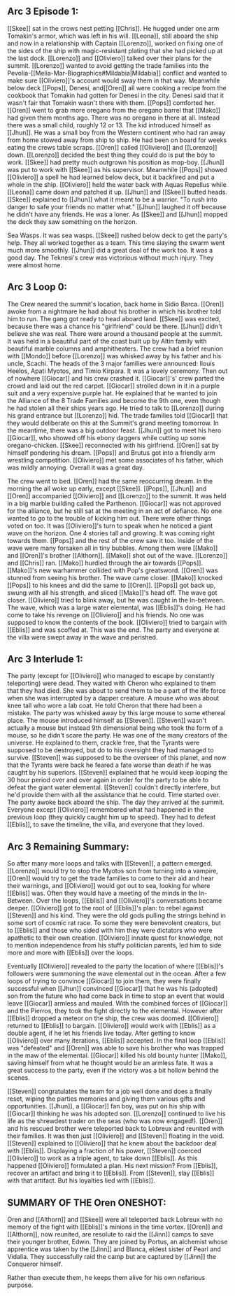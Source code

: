 ## Arc 3 Episode 1: 
[[Skee]] sat in the crows nest petting [[Chris]]. He hugged under one arm Tomakin's armor, which was left in his will. [[Leona]], still aboard the ship and now in a relationship with Captain [[Lorenzo]], worked on fixing one of the sides of the ship with magic-resistant plating that she had picked up at the last dock. [[Lorenzo]] and [[Oliviero]] talked over their plans for the summit. [[Lorenzo]] wanted to avoid getting the trade families into the Pevolia-[[Melia-Mar-Biographics#Mildabia|Mildabia]]  conflict and wanted to make sure [[Oliviero]]'s account would sway them in that way. Meanwhile below deck [[Pops]], Denesi, and[[Oren]] all were cooking a recipe from the cookbook that Tomakin had gotten for Denesi in the city. Denesi said that it wasn't fair that Tomakin wasn't there with them. [[Pops]] comforted her.[[Oren]] went to grab more oregano from the oregano barrel that [[Mako]] had given them months ago. There was no oregano in there at all. Instead there was a small child, roughly 12 or 13. The kid introduced himself as [[Jhun]]. He was a small boy from the Western continent who had ran away from home stowed away from ship to ship. He had been on board for weeks eating the crews table scraps. [[Oren]] called [[Oliviero]] and [[Lorenzo]] down. [[Lorenzo]] decided the best thing they could do is put the boy to work. [[Skee]] had pretty much outgrown his position as mop-boy. [[Jhun]] was put to work with [[Skee]] as his supervisor. Meanwhile [[Pops]] showed [[Oliviero]] a spell he had learned below deck, but it backfired and put a whole in the ship. [[Oliviero]] held the water back with Aquas Repellus while [[Leona]] came down and patched it up. [[Jhun]] and [[Skee]] butted heads. [[Skee]] explained to [[Jhun]] what it meant to be a warrior. "To rush into danger to safe your friends no matter what." [[Jhun]] laughed it off because he didn't have any friends. He was a loner. As [[Skee]] and [[Jhun]] mopped the deck they saw something on the horizon.

Sea Wasps. It was sea wasps. [[Skee]] rushed below deck to get the party's help. They all worked together as a team. This time slaying the swarm went much more smoothly. [[Jhun]] did a great deal of the work too. It was a good day. The Teknesi's crew was victorious without much injury. They were almost home.

## Arc 3 Loop 0: 
The Crew neared the summit's location, back home in Sidio Barca. [[Oren]] awoke from a nightmare he had about his brother in which his brother told him to run. The gang got ready to head aboard land. [[Skee]] was excited, because there was a chance his "girlfriend" could be there. [[Jhun]] didn't believe she was real. There were around a thousand people at the summit. It was held in a beautiful part of the coast built up by Altin family with beautiful marble columns and amphitheaters. The crew had a brief reunion with [[Mondo]] before [[Lorenzo]] was whisked away by his father and his uncle, Scachi. The heads of the 3 major families were announced: Ilouis Heelos, Apati Myotos, and Timio Kirpara. It was a lovely ceremony. Then out of nowhere [[Giocar]] and his crew crashed it. [[Giocar]]'s' crew parted the crowd and laid out the red carpet. [[Giocar]] strolled down in it in a purple suit and a very expensive purple hat. He explained that he wanted to join the Alliance of the 8 Trade Families and become the 9th one, even though he had stolen all their ships years ago. He tried to talk to [[Lorenzo]] during his grand entrance but [[Lorenzo]] hid. The trade families told [[Giocar]] that they would deliberate on this at the Summit's grand meeting tomorrow. In the meantime, there was a big outdoor feast. [[Jhun]] got to meet his hero [[Giocar]], who showed off his ebony daggers while cutting up some oregano-chicken. [[Skee]] reconnected with his girlfriend. [[Oren]] sat by himself pondering his dream. [[Pops]] and Brutus got into a friendly arm wrestling competition. [[Oliviero]] met some associates of his father, which was mildly annoying. Overall it was a great day.

The crew went to bed. [[Oren]] had the same reoccurring dream. In the morning the all woke up early, except [[Skee]]. [[Pops]], [[Jhun]] and [[Oren]] accompanied [[Oliviero]] and [[Lorenzo]] to the summit. It was held in a big marble building called the Parthenon. [[Giocar]] was not approved for the alliance, but he still sat at the meeting in an act of defiance. No one wanted to go to the trouble of kicking him out. There were other things voted on too. It was [[Oliviero]]'s turn to speak when he noticed a giant wave on the horizon. One 4 stories tall and growing. It was coming right towards them. [[Pops]] and the rest of the crew saw it too. Inside of the wave were many forsaken all in tiny bubbles. Among them were [[Mako]] and [[Oren]]'s brother [[Althorn]]. [[Mako]] shot out of the wave. [[Lorenzo]] and [[Chris]] ran. [[Mako]] hurdled through the air towards [[Pops]]. [[Mako]]'s new warhammer collided with Pop's greatsword. [[Oren]] was stunned from seeing his brother. The wave came closer. [[Mako]] knocked [[Pops]] to his knees and did the same to [[Oren]]. [[Pops]] got back up, swung with all his strength, and sliced [[Mako]]'s head off. The wave got closer. [[Oliviero]] tried to blink away, but he was caught in the In-between. The wave, which was a large water elemental, was [[Eblis]]'s doing. He had come to take his revenge on [[Oliviero]] and his friends. No one was supposed to know the contents of the book. [[Oliviero]] tried to bargain with [[Eblis]] and was scoffed at. This was the end. The party and everyone at the villa were swept away in the wave and perished.

## Arc 3 Interlude 1: 
The party (except for [[Oliviero]] who managed to escape by constantly teleporting) were dead. They waited with Cheron who explained to them that they had died. She was about to send them to be a part of the life force when she was interrupted by a dapper creature. A mouse who was about knee tall who wore a lab coat. He told Cheron that there had been a mistake. The party was whisked away by this large mouse to some ethereal place. The mouse introduced himself as [[Steven]]. [[Steven]] wasn't actually a mouse but instead 9th dimensional being who took the form of a mouse, so he didn't scare the party. He was one of the many creators of the universe. He explained to them, crackle free, that the Tyrants were supposed to be destroyed, but do to his oversight they had managed to survive. [[Steven]] was supposed to be the overseer of this planet, and now that the Tyrants were back he feared a fate worse than death if he was caught by his superiors. [[Steven]] explained that he would keep looping the 30 hour period over and over again in order for the party to be able to defeat the giant water elemental. [[Steven]] couldn't directly interfere, but he'd provide them with all the assistance that he could. Time started over. The party awoke back aboard the ship. The day they arrived at the summit. Everyone except [[Oliviero]] remembered what had happened in the previous loop (they quickly caught him up to speed). They had to defeat [[Eblis]], to save the timeline, the villa, and everyone that they loved.

## Arc 3 Remaining Summary: 
So after many more loops and talks with [[Steven]], a pattern emerged. [[Lorenzo]] would try to stop the Myotos son from turning into a vampire,[[Oren]] would try to get the trade families to come to their aid and hear their warnings, and [[Oliviero]] would got out to sea, looking for where [[Eblis]] was. Often they would have a meeting of the minds in the In-Between. Over the loops, [[Eblis]] and [[Oliviero]]'s conversations became deeper. [[Oliviero]] got to the root of [[Eblis]]'s plan: to rebel against [[Steven]] and his kind. They were the old gods pulling the strings behind in some sort of cosmic rat race. To some they were benevolent creators, but to [[Eblis]] and those who sided with him they were dictators who were apathetic to their own creation. [[Oliviero]] innate quest for knowledge, not to mention independence from his stuffy politician parents, led him to side more and more with [[Eblis]] over the loops.

Eventually [[Oliviero]] revealed to the party the location of where [[Eblis]]'s followers were summoning the wave elemental out in the ocean. After a few loops of trying to convince [[Giocar]] to join them, they were finally successful when [[Jhun]] convinced [[Giocar]] that he was his (adopted) son from the future who had come back in time to stop an event that would leave [[Giocar]] armless and mauled. With the combined forces of [[Giocar]] and the Pierros, they took the fight directly to the elemental. However after [[Eblis]] dropped a meteor on the ship, the crew was doomed. [[Oliviero]] returned to [[Eblis]] to bargain. [[Oliviero]] would work with [[Eblis]] as a double agent, if he let his friends live today. After getting to know [[Oliviero]] over many iterations, [[Eblis]] accepted. In the final loop [[Eblis]] was "defeated" and [[Oren]] was able to save his brother who was trapped in the maw of the elemental. [[Giocar]] killed his old bounty hunter [[Mako]], saving himself from what he thought would be an armless fate. It was a great success to the party, even if the victory was a bit hollow behind the scenes.

[[Steven]] congratulates the team for a job well done and does a finally reset, wiping the parties memories and giving them various gifts and opportunities. [[Jhun]], a [[Giocar]] fan boy, was put on his ship with [[Giocar]] thinking he was his adopted son. [[Lorenzo]] continued to live his life as the shrewdest trader on the seas (who was now engaged!). [[Oren]] and his rescued brother were teleported back to Lobreux and reunited with their families. It was then just [[Oliviero]] and [[Steven]] floating in the void. [[Steven]] explained to [[Oliviero]] that he knew about the backdoor deal with [[Eblis]]. Displaying a fraction of his power, [[Steven]] coerced [[Oliviero]] to work as a triple agent, to take down [[Eblis]]. As this happened [[Oliviero]] formulated a plan. His next mission? From [[Eblis]], recover an artifact and bring it to [[Eblis]]. From [[Steven]], slay [[Eblis]] with that artifact. But his loyalties lied with [[Eblis]].

## SUMMARY OF THE Oren ONESHOT: 
Oren and [[Althorn]] and [[Skee]] were all teleported back Lobreux with no memory of the fight with [[Eblis]]'s minions in the time vortex. [[Oren]] and [[Althorn]], now reunited, are resolute to raid the [[Jinn]] camps to save their younger brother, Edwin. They are joined by Portus, an alchemist whose apprentice was taken by the [[Jinn]] and Blanca, eldest sister of Pearl and Vidalia. They successfully raid the camp but are captured by [[Jinn]] the Conqueror himself.

Rather than execute them, he keeps them alive for his own nefarious purpose. 